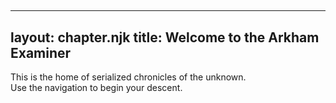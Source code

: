 ## 

---
layout: chapter.njk
title: Welcome to the Arkham Examiner
---

This is the home of serialized chronicles of the unknown.  
Use the navigation to begin your descent.

